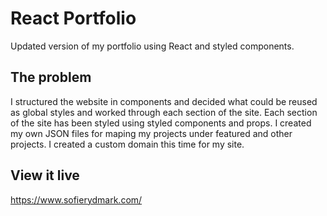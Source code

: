 # React Portfolio
Updated version of my portfolio using React and styled components. 

## The problem
I structured the website in components and decided what could be reused as global styles and worked through each section of the site. 
Each section of the site has been styled using styled components and props. I created my own JSON files for maping my projects under featured and other projects. 
I created a custom domain this time for my site.

## View it live
https://www.sofierydmark.com/
